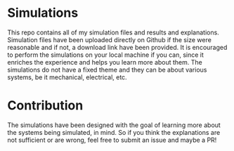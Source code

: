 # Simulations
This repo contains all of my simulation files and results and explanations. Simulation files have been uploaded directly on Github if the size were reasonable and if not, a download link have been provided.
It is encouraged to perform the simulations on your local machine if you can, since it enriches the experience and helps you learn more about them.
The simulations do not have a fixed theme and they can be about various systems, be it mechanical, electrical, etc. 

# Contribution
The simulations have been designed with the goal of learning more about the systems being simulated, in mind. So if you think the explanations are not sufficient or are wrong, feel free to submit an issue and maybe a PR!


